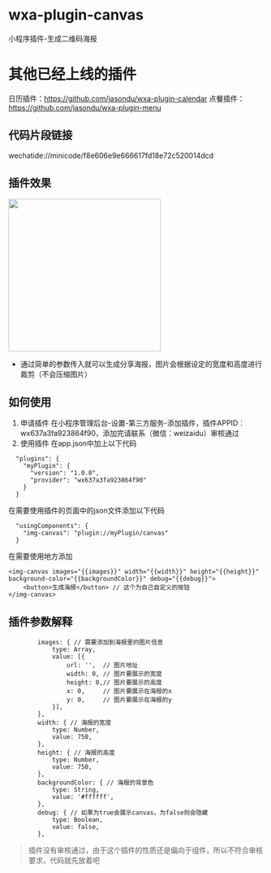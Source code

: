 # wxa-plugin-canvas
小程序插件-生成二维码海报

# 其他已经上线的插件
日历插件：https://github.com/jasondu/wxa-plugin-calendar
点餐插件：https://github.com/jasondu/wxa-plugin-menu

## 代码片段链接

wechatide://minicode/f8e606e9e666617fd18e72c520014dcd

## 插件效果

<img width="300" src="https://github.com/jasondu/wxa-plugin-canvas/blob/master/demo.gif"></img>

- 通过简单的参数传入就可以生成分享海报，图片会根据设定的宽度和高度进行裁剪（不会压缩图片）

## 如何使用

1. 申请插件
在小程序管理后台-设置-第三方服务-添加插件，插件APPID：wx637a3fa923864f90，添加完请联系（微信：weizaidu）审核通过
2. 使用插件
在app.json中加上以下代码
```
  "plugins": {
    "myPlugin": {
      "version": "1.0.0",
      "provider": "wx637a3fa923864f90"
    }
  }
```
在需要使用插件的页面中的json文件添加以下代码
```
  "usingComponents": {
    "img-canvas": "plugin://myPlugin/canvas"
  }
```
在需要使用地方添加
```
<img-canvas images="{{images}}" width="{{width}}" height="{{height}}" background-color="{{backgroundColor}}" debug="{{debug}}">
    <button>生成海报</button> // 这个为自己自定义的按钮
</img-canvas>
```
## 插件参数解释

```
        images: { // 需要添加到海报里的图片信息
            type: Array,
            value: [{
                url: '',  // 图片地址
                width: 0, // 图片要展示的宽度
                height: 0,// 图片要展示的高度
                x: 0,     // 图片要展示在海报的x
                y: 0,     // 图片要展示在海报的y
            }],
        },
        width: { // 海报的宽度
            type: Number,
            value: 750,
        },
        height: { // 海报的高度
            type: Number,
            value: 750,
        },
        backgroundColor: { // 海报的背景色
            type: String,
            value: '#ffffff',
        },
        debug: { // 如果为true会展示canvas，为false则会隐藏
            type: Boolean,
            value: false,
        },
```
> 插件没有审核通过，由于这个插件的性质还是偏向于组件，所以不符合审核要求，代码就先放着吧
